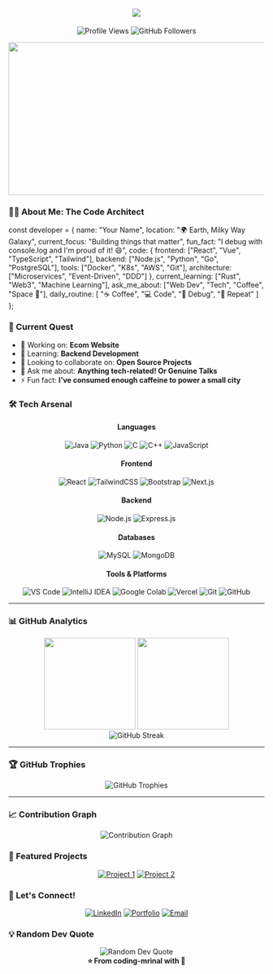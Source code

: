 
<h1 align="center">
  <img src="https://readme-typing-svg.herokuapp.com/?lines=Hello,+World!+👋;I'm+M.R.I.N.A.L;Welcome+to+my+Digital+Workshop!&center=true&size=30">
</h1>


<p align="center">
  <img src="https://komarev.com/ghpvc/?username=coding-mrinal&label=Profile%20Visitors&color=0e75b6&style=flat" alt="Profile Views" />
  <img src="https://img.shields.io/github/followers/coding-mrinal?label=Followers&style=social" alt="GitHub Followers" />
</p>


<div align="center">
  <img src="https://media.giphy.com/media/dWesBcTLavkZuG35MI/giphy.gif" width="600" height="300"/>
</div>



### 🧙‍♂️ About Me: The Code Architect


const developer = {
    name: "Your Name",
    location: "🌍 Earth, Milky Way Galaxy",
    current_focus: "Building things that matter",
    fun_fact: "I debug with console.log and I'm proud of it! 😄",
    code: {
        frontend: ["React", "Vue", "TypeScript", "Tailwind"],
        backend: ["Node.js", "Python", "Go", "PostgreSQL"],
        tools: ["Docker", "K8s", "AWS", "Git"],
        architecture: ["Microservices", "Event-Driven", "DDD"]
    },
    current_learning: ["Rust", "Web3", "Machine Learning"],
    ask_me_about: ["Web Dev", "Tech", "Coffee", "Space 🚀"],
    daily_routine: [
        "☕ Coffee",
        "💻 Code", 
        "🐛 Debug",
        "🔁 Repeat"
    ]
};



### 🎯 Current Quest

- 🔭 Working on: **Ecom Website**
- 🌱 Learning: **Backend Development**
- 👯 Looking to collaborate on: **Open Source Projects**
- 💬 Ask me about: **Anything tech-related! Or Genuine Talks**
- ⚡ Fun fact: **I've consumed enough caffeine to power a small city**



### 🛠️ Tech Arsenal

<div align="center">

#### Languages
![Java](https://img.shields.io/badge/-Java-007396?style=for-the-badge&logo=java&logoColor=white)
![Python](https://img.shields.io/badge/-Python-3776AB?style=for-the-badge&logo=python&logoColor=white)
![C](https://img.shields.io/badge/-C-00599C?style=for-the-badge&logo=c&logoColor=white)
![C++](https://img.shields.io/badge/-C++-00599C?style=for-the-badge&logo=c%2B%2B&logoColor=white)
![JavaScript](https://img.shields.io/badge/-JavaScript-F7DF1E?style=for-the-badge&logo=javascript&logoColor=black)

#### Frontend
![React](https://img.shields.io/badge/-ReactJS-61DAFB?style=for-the-badge&logo=react&logoColor=black)
![TailwindCSS](https://img.shields.io/badge/-Tailwind_CSS-38B2AC?style=for-the-badge&logo=tailwind-css&logoColor=white)
![Bootstrap](https://img.shields.io/badge/-Bootstrap-7952B3?style=for-the-badge&logo=bootstrap&logoColor=white)
![Next.js](https://img.shields.io/badge/-NextJS-000000?style=for-the-badge&logo=next.js&logoColor=white)

#### Backend
![Node.js](https://img.shields.io/badge/-NodeJS-339933?style=for-the-badge&logo=node.js&logoColor=white)
![Express.js](https://img.shields.io/badge/-ExpressJS-000000?style=for-the-badge&logo=express&logoColor=white)

#### Databases
![MySQL](https://img.shields.io/badge/-MySQL-4479A1?style=for-the-badge&logo=mysql&logoColor=white)
![MongoDB](https://img.shields.io/badge/-MongoDB-47A248?style=for-the-badge&logo=mongodb&logoColor=white)

#### Tools & Platforms
![VS Code](https://img.shields.io/badge/-VS_Code-007ACC?style=for-the-badge&logo=visual-studio-code&logoColor=white)
![IntelliJ IDEA](https://img.shields.io/badge/-IntelliJ_IDEA-000000?style=for-the-badge&logo=intellij-idea&logoColor=white)
![Google Colab](https://img.shields.io/badge/-Google_Colab-F9AB00?style=for-the-badge&logo=google-colab&logoColor=white)
![Vercel](https://img.shields.io/badge/-Vercel-000000?style=for-the-badge&logo=vercel&logoColor=white)
![Git](https://img.shields.io/badge/-Git-F05032?style=for-the-badge&logo=git&logoColor=white)
![GitHub](https://img.shields.io/badge/-GitHub-181717?style=for-the-badge&logo=github&logoColor=white)

</div>

---

### 📊 GitHub Analytics

<div align="center">
  <img height="180em" src="https://github-readme-stats.vercel.app/api?username=coding-mrinal&show_icons=true&theme=radical&include_all_commits=true&count_private=true"/>
  <img height="180em" src="https://github-readme-stats.vercel.app/api/top-langs/?username=coding-mrinal&layout=compact&langs_count=8&theme=radical"/>
</div>

<div align="center">
  <img src="https://github-readme-streak-stats.herokuapp.com/?user=coding-mrinal&theme=radical" alt="GitHub Streak" />
</div>

---

### 🏆 GitHub Trophies

<div align="center">
  <img src="https://github-profile-trophy.vercel.app/?username=coding-mrinal&theme=radical&no-frame=false&no-bg=false&margin-w=4" alt="GitHub Trophies" />
</div>

---

### 📈 Contribution Graph

<div align="center">
  <img src="https://github-readme-activity-graph.vercel.app/graph?username=coding-mrinal&theme=react-dark&hide_border=true" alt="Contribution Graph" />
</div>



### 💼 Featured Projects

<div align="center">
  
[![Project 1](https://github-readme-stats.vercel.app/api/pin/?username=YOUR-USERNAME&repo=PROJECT-1&theme=radical)](https://github.com/YOUR-USERNAME/PROJECT-1)
[![Project 2](https://github-readme-stats.vercel.app/api/pin/?username=YOUR-USERNAME&repo=PROJECT-2&theme=radical)](https://github.com/YOUR-USERNAME/PROJECT-2)

</div>



### 🤝 Let's Connect!

<div align="center">
  
[![LinkedIn](https://img.shields.io/badge/LinkedIn-0077B5?style=for-the-badge&logo=linkedin&logoColor=white)](www.linkedin.com/in/mrinal-mahapatra)
[![Portfolio](https://img.shields.io/badge/Portfolio-FF5722?style=for-the-badge&logo=google-chrome&logoColor=white)](https://mri-portfolio.vercel.app)
[![Email](https://img.shields.io/badge/Email-D14836?style=for-the-badge&logo=gmail&logoColor=white)](mailto:mrinalmahapatra2004@gmail.com)

</div>



### 💡 Random Dev Quote

<div align="center">
  <img src="https://quotes-github-readme.vercel.app/api?type=horizontal&theme=radical" alt="Random Dev Quote" />
</div>



<div align="center">
  <b>⭐ From coding-mrinal with 💙</b>
</div>
